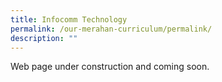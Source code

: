 ```yaml
---
title: Infocomm Technology
permalink: /our-merahan-curriculum/permalink/
description: ""
---
```

Web page under construction and coming soon.